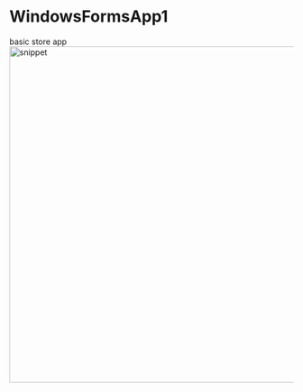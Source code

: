 # WindowsFormsApp1

basic store app
<img width="597" alt="snippet" src="https://github.com/bzeier/WindowsFormsApp1/assets/43791891/fd4683c4-c40a-4485-ba26-359b95315883">
